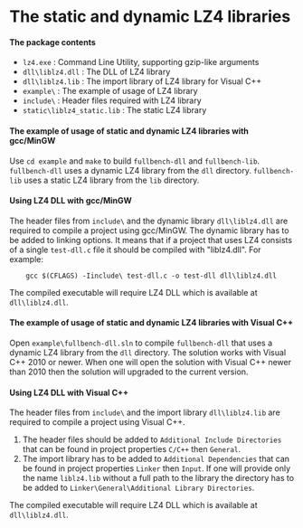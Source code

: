The static and dynamic LZ4 libraries
====================================

#### The package contents

- `lz4.exe` :                  Command Line Utility, supporting gzip-like arguments
- `dll\liblz4.dll` :           The DLL of LZ4 library
- `dll\liblz4.lib` :           The import library of LZ4 library for Visual C++
- `example\` :                 The example of usage of LZ4 library
- `include\` :                 Header files required with LZ4 library
- `static\liblz4_static.lib` : The static LZ4 library


#### The example of usage of static and dynamic LZ4 libraries with gcc/MinGW

Use `cd example` and `make` to build `fullbench-dll` and `fullbench-lib`.
`fullbench-dll` uses a dynamic LZ4 library from the `dll` directory.
`fullbench-lib` uses a static LZ4 library from the `lib` directory.


#### Using LZ4 DLL with gcc/MinGW

The header files from `include\` and the dynamic library `dll\liblz4.dll`
are required to compile a project using gcc/MinGW.
The dynamic library has to be added to linking options.
It means that if a project that uses LZ4 consists of a single `test-dll.c`
file it should be compiled with "liblz4.dll". For example:
```
    gcc $(CFLAGS) -Iinclude\ test-dll.c -o test-dll dll\liblz4.dll
```
The compiled executable will require LZ4 DLL which is available at `dll\liblz4.dll`.


#### The example of usage of static and dynamic LZ4 libraries with Visual C++

Open `example\fullbench-dll.sln` to compile `fullbench-dll` that uses a
dynamic LZ4 library from the `dll` directory. The solution works with Visual C++
2010 or newer. When one will open the solution with Visual C++ newer than 2010
then the solution will upgraded to the current version.


#### Using LZ4 DLL with Visual C++

The header files from `include\` and the import library `dll\liblz4.lib`
are required to compile a project using Visual C++.

1. The header files should be added to `Additional Include Directories` that can
   be found in project properties `C/C++` then `General`.
2. The import library has to be added to `Additional Dependencies` that can
   be found in project properties `Linker` then `Input`.
   If one will provide only the name `liblz4.lib` without a full path to the library
   the directory has to be added to `Linker\General\Additional Library Directories`.

The compiled executable will require LZ4 DLL which is available at `dll\liblz4.dll`.
